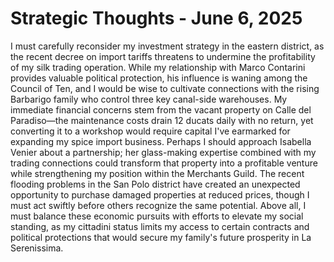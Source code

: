 # Strategic Thoughts - June 6, 2025

I must carefully reconsider my investment strategy in the eastern district, as the recent decree on import tariffs threatens to undermine the profitability of my silk trading operation. While my relationship with Marco Contarini provides valuable political protection, his influence is waning among the Council of Ten, and I would be wise to cultivate connections with the rising Barbarigo family who control three key canal-side warehouses. My immediate financial concerns stem from the vacant property on Calle del Paradiso—the maintenance costs drain 12 ducats daily with no return, yet converting it to a workshop would require capital I've earmarked for expanding my spice import business. Perhaps I should approach Isabella Venier about a partnership; her glass-making expertise combined with my trading connections could transform that property into a profitable venture while strengthening my position within the Merchants Guild. The recent flooding problems in the San Polo district have created an unexpected opportunity to purchase damaged properties at reduced prices, though I must act swiftly before others recognize the same potential. Above all, I must balance these economic pursuits with efforts to elevate my social standing, as my cittadini status limits my access to certain contracts and political protections that would secure my family's future prosperity in La Serenissima.
